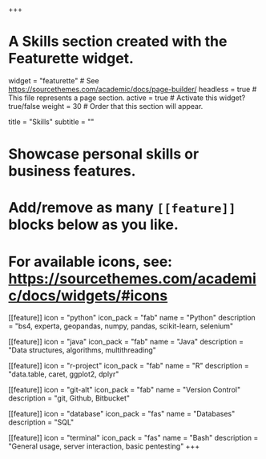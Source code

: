 +++
# A Skills section created with the Featurette widget.
widget = "featurette"  # See https://sourcethemes.com/academic/docs/page-builder/
headless = true  # This file represents a page section.
active = true  # Activate this widget? true/false
weight = 30  # Order that this section will appear.

title = "Skills"
subtitle = ""

# Showcase personal skills or business features.
# 
# Add/remove as many `[[feature]]` blocks below as you like.
# 
# For available icons, see: https://sourcethemes.com/academic/docs/widgets/#icons

[[feature]]
  icon = "python"
  icon_pack = "fab"
  name = "Python"
  description = "bs4, experta, geopandas, numpy, pandas, scikit-learn, selenium"

[[feature]]
  icon = "java"
  icon_pack = "fab"
  name = "Java"
  description = "Data structures, algorithms, multithreading"
  
[[feature]]
  icon = "r-project"
  icon_pack = "fab"
  name = "R"
  description = "data.table, caret, ggplot2, dplyr"  
    
[[feature]]
  icon = "git-alt"
  icon_pack = "fab"
  name = "Version Control"
  description = "git, Github, Bitbucket"  
    
[[feature]]
  icon = "database"
  icon_pack = "fas"
  name = "Databases"
  description = "SQL"  
  
[[feature]]
  icon = "terminal"
  icon_pack = "fas"
  name = "Bash"
  description = "General usage, server interaction, basic pentesting" 
+++
